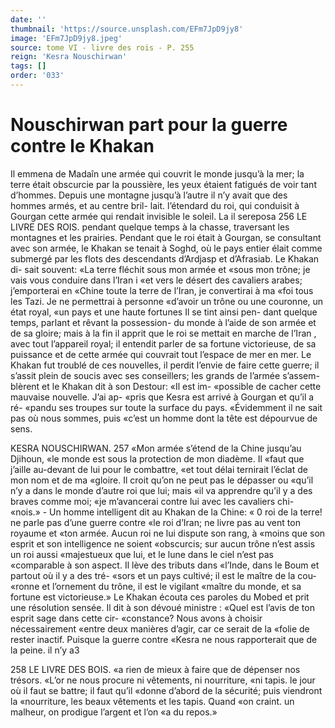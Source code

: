 ```yaml
---
date: ''
thumbnail: 'https://source.unsplash.com/EFm7JpD9jy8'
image: 'EFm7JpD9jy8.jpeg'
source: tome VI - livre des rois - P. 255
reign: 'Kesra Nouschirwan'
tags: []
order: '033'
---
```


# Nouschirwan part pour la guerre contre le Khakan

Il emmena de Madaîn une armée qui couvrit le monde jusqu’à la mer; la terre était obscurcie par
la poussière, les yeux étaient fatigués de voir tant d’hommes. Depuis une montagne jusqu’à l’autre il
n’y avait que des hommes armés, et au centre bril- lait. l’étendard du roi, qui conduisit à Gourgan cette armée qui rendait invisible le soleil. La il sereposa
256 LE LIVRE DES ROIS.
pendant quelque temps à la chasse, traversant les montagnes et les prairies.
Pendant que le roi était à Gourgan, se consultant avec son armée, le Khakan se tenait à Soghd, où le pays entier élait comme submergé par les flots des descendants d’Ardjasp et d’Afrasiab. Le Khakan di- sait souvent: «La terre fléchit sous mon armée et «sous mon trône; je vais vous conduire dans l’Iran
i «et vers le désert des cavaliers arabes; j’emporterai en
«Chine toute la terre de l’Iran, je convertirai à ma
«foi tous les Tazi. Je ne permettrai à personne «d’avoir un trône ou une couronne, un état royal,
«un pays et une haute fortunes Il se tint ainsi pen- dant quelque temps, parlant et rêvant la possession- du monde à l’aide de son armée et de sa gloire; mais
à la fin il apprit que le roi se mettait en marche de l’Iran , avec tout l’appareil royal; il entendit parler
de sa fortune victorieuse, de sa puissance et de cette armée qui couvrait tout l’espace de mer en mer.
Le Khakan fut troublé de ces nouvelles, il perdit l’envie de faire cette guerre; il s’assit plein de soucis
avec ses conseillers; les grands de l’armée s’assem- blèrent et le Khakan dit à son Destour: «Il est im- «possible de cacher cette mauvaise nouvelle. J’ai ap- «pris que Kesra est arrivé à Gourgan et qu’il a ré-
«pandu ses troupes sur toute la surface du pays. «Évidemment il ne sait pas où nous sommes, puis «c’est un homme dont la tête est dépourvue de sens.

KESRA NOUSCHIRWAN. 257 «Mon armée s’étend de la Chine jusqu’au Djihoun,
«le monde est sous la protection de mon diadème. Il «faut que j’aille au-devant de lui pour le combattre, «et tout délai ternirait l’éclat de mon nom et de ma «gloire. Il croit qu’on ne peut pas le dépasser ou «qu’il n’y a dans le monde d’autre roi que lui; mais
«il va apprendre qu’il y a des braves comme moi; «je m’avancerai contre lui avec les cavaliers chi-
«nois.» -
Un homme intelligent dit au Khakan de la Chine:
« 0 roi de la terre! ne parle pas d’une guerre contre «le roi d’Iran; ne livre pas au vent ton royaume et «ton armée. Aucun roi ne lui dispute son rang, à «moins que son esprit et son intelligence ne soient «obscurcis; sur aucun trône n’est assis un roi aussi «majestueux que lui, et le lune dans le ciel n’est pas «comparable à son aspect. Il lève des tributs dans «l’Inde, dans le Boum et partout où il y a des tré-
«sors et un pays cultivé; il est le maître de la cou- «ronne et l’ornement du trône, il est le vigilant «maître du monde, et sa fortune est victorieuse.»
Le Khakan écouta ces paroles du Mobed et prit une résolution sensée. Il dit à son dévoué ministre :
«Quel est l’avis de ton esprit sage dans cette cir- «constance? Nous avons à choisir nécessairement «entre deux manières d’agir, car ce serait de la «folie de rester inactif. Puisque la guerre contre «Kesra ne nous rapporterait que de la peine. il n’y
a3

258 LE LIVRE DES BOIS.
«a rien de mieux à faire que de dépenser nos trésors.
«L’or ne nous procure ni vêtements, ni nourriture, «ni tapis. le jour où il faut se battre; il faut qu’il «donne d’abord de la sécurité; puis viendront la «nourriture, les beaux vêtements et les tapis. Quand «on craint. un malheur, on prodigue l’argent et l’on
«a du repos.»
